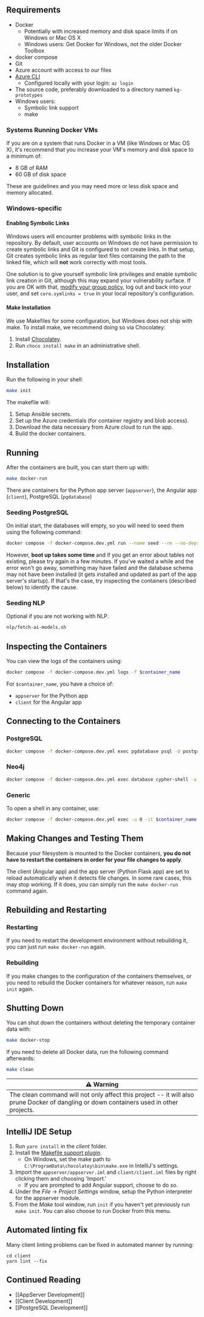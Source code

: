 ## Requirements

-   Docker
    -   Potentially with increased memory and disk space limits if on Windows or Mac OS X
    -   Windows users: Get Docker for Windows, not the older Docker Toolbox
-   docker compose
-   Git
-   Azure account with access to our files
-   [Azure CLI](https://docs.microsoft.com/en-us/cli/azure/install-azure-cli)
    -   Configured locally with your login: `az login`
-   The source code, preferably downloaded to a directory named `kg-prototypes`
-   Windows users:
    -   Symbolic link support
    -   make

### Systems Running Docker VMs

If you are on a system that runs Docker in a VM (like Windows or Mac OS X), it's recommend that you increase your VM's memory and disk space to a minimum of:

-   8 GB of RAM
-   60 GB of disk space

These are guidelines and you may need more or less disk space and memory allocated.

### Windows-specific

#### Enabling Symbolic Links

Windows users will encounter problems with symbolic links in the repository. By default, user accounts on Windows do not have permission to create symbolic links and Git is configured to not create links. In that setup, Git creates symbolic links as regular text files containing the path to the linked file, which will **not** work correctly with most tools.

One solution is to give yourself symbolic link privileges and enable symbolic link creation in Git, although this may expand your vulnerability surface. If you are OK with that, [modify your group policy](https://docs.microsoft.com/en-us/windows/security/threat-protection/security-policy-settings/create-symbolic-links), log out and back into your user, and set `core.symlinks = true` in your local repository's configuration.

#### Make Installation

We use Makefiles for some configuration, but Windows does not ship with make. To install make, we recommend doing so via Chocolatey:

1. Install [Chocolatey](https://chocolatey.org/install).
2. Run `choco install make` in an administrative shell.

## Installation

Run the following in your shell:

```sh
make init
```

The makefile will:

1. Setup Ansible secrets.
2. Set up the Azure credentials (for container registry and blob access).
3. Download the data necessary from Azure cloud to run the app.
4. Build the docker containers.

## Running

After the containers are built, you can start them up with:

```sh
make docker-run
```

There are containers for the Python app server (`appserver`), the Angular app (`client`), PostgreSQL (`pgdatabase`)

### Seeding PostgreSQL

On initial start, the databases will empty, so you will need to seed them using the following command:

```sh
docker compose -f docker-compose.dev.yml run --name seed --rm --no-deps appserver flask seed fixtures/seed.json
```

However, **boot up takes some time** and if you get an error about tables not existing, please try again in a few minutes. If you've waited a while and the error won't go away, something may have failed and the database schema may not have been installed (it gets installed and updated as part of the app server's startup). If that's the case, try inspecting the containers (described below) to identify the cause.

### Seeding NLP

Optional if you are not working with NLP.

```sh
nlp/fetch-ai-models.sh
```

## Inspecting the Containers

You can view the logs of the containers using:

```sh
docker compose -f docker-compose.dev.yml logs -f $container_name
```

For `$container_name`, you have a choice of:

-   `appserver` for the Python app
-   `client` for the Angular app

## Connecting to the Containers

### PostgreSQL

```sh
docker compose -f docker-compose.dev.yml exec pgdatabase psql -U postgres -h pgdatabase -d postgres
```

### Neo4j

```sh
docker compose -f docker-compose.dev.yml exec database cypher-shell -u neo4j
```

### Generic

To open a shell in any container, use:

```sh
docker compose -f docker-compose.dev.yml exec -u 0 -it $container_name bash
```

## Making Changes and Testing Them

Because your filesystem is mounted to the Docker containers, **you do not have to restart the containers in order for your file changes to apply**.

The client (Angular app) and the app server (Python Flask app) are set to reload automatically when it detects file changes. In some rare cases, this may stop working. If it does, you can simply run the `make docker-run` command again.

## Rebuilding and Restarting

### Restarting

If you need to restart the development environment without rebuilding it, you can just run `make docker-run` again.

### Rebuilding

If you make changes to the configuration of the containers themselves, or you need to rebuild the Docker containers for whatever reason, run `make init` again.

## Shutting Down

You can shut down the containers without deleting the temporary container data with:

```sh
make docker-stop
```

If you need to delete all Docker data, run the following command afterwards:

```sh
make clean
```

| ⚠ Warning                                                                                                                               |
| --------------------------------------------------------------------------------------------------------------------------------------- |
| The clean command will not only affect this project -- it will also prune Docker of dangling or down containers used in other projects. |

## IntelliJ IDE Setup

1. Run `yarn install` in the _client_ folder.
2. Install the [Makefile support plugin](https://plugins.jetbrains.com/plugin/9333-makefile-support).
    - On Windows, set the make path to `C:\ProgramData\chocolatey\bin\make.exe` in IntelliJ's settings.
3. Import the `appserver/appserver.iml` and `client/client.iml` files by right clicking them and choosing 'Import.'
    - If you are prompted to add Angular support, choose to do so.
4. Under the _File_ -> _Project Settings_ window, setup the Python interpreter for the appserver module.
5. From the _Make_ tool window, run `init` if you haven't yet previously run `make init`. You can also choose to run Docker from this menu.

## Automated linting fix

Many client linting problems can be fixed in automated manner by running:

```
cd client
yarn lint --fix
```

## Continued Reading

-   [[AppServer Development]]
-   [[Client Development]]
-   [[PostgreSQL Development]]
